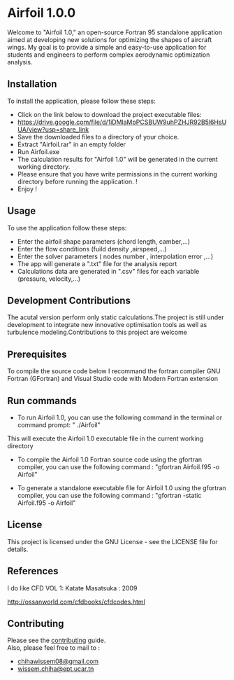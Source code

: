 # Airfoil 1.0.0
 Welcome to "Airfoil 1.0," an open-source Fortran 95 standalone application aimed at developing new solutions for optimizing the shapes of aircraft wings.
 My goal is to provide a simple and easy-to-use application for students and engineers to perform complex aerodynamic optimization analysis.
  
## Installation
 To install the application, please follow these steps:

* Click on the link below to download the project executable files:
*  https://drive.google.com/file/d/1iDMlaMpPCSBUW9uhPZHJR92B5l6HsUUA/view?usp=share_link 
* Save the downloaded files to a directory of your choice.
 * Extract "Airfoil.rar" in an empty folder 
 * Run Airfoil.exe 
 * The calculation results for "Airfoil 1.0" will be generated in the current working directory. 
 * Please ensure that you have write permissions in the current working directory before running the application. !
 * Enjoy !
 
 
 ## Usage 
To use the application follow these steps:
  * Enter the airfoil shape parameters (chord length, camber,...) 
  * Enter the flow conditions  (fuild density ,airspeed,...)
  * Enter the solver parameters ( nodes number , interpolation error ,...)
  * The app will generate a ".txt" file for the analysis report 
  * Calculations data are generated in ".csv" files for each variable (pressure, velocity,...)
  
## Development Contributions
The acutal version perform only static calculations.The project is still under development to integrate  new innovative optimisation tools as well as turbulence modeling.Contributions to this project are welcome
## Prerequisites
To compile the source code below I recommand the fortran compiler GNU Fortran (GFortran) and Visual Studio code with Modern Fortran extension  
 ## Run commands 
 * To run Airfoil 1.0, you can use the following command in the terminal or command prompt: " ./Airfoil"
 
 This will execute the Airfoil 1.0 executable file in the current working directory 
 
 * To compile the Airfoil 1.0 Fortran source code using the gfortran compiler, you can use the following command : "gfortran Airfoil.f95 -o Airfoil"

 * To generate a standalone executable file for Airfoil 1.0 using the gfortran compiler, you can use the following command : "gfortran -static Airfoil.f95 -o Airfoil"

           
##  License
This project is licensed under the GNU  License - see the LICENSE file for details.

## References 
 I do like CFD VOL 1: Katate Masatsuka : 2009
 
 http://ossanworld.com/cfdbooks/cfdcodes.html

## Contributing
Please see the [contributing](CONTRIBUTING.md) guide.  
Also, please feel free to mail to :  

- chihawissem08@gmail.com  
- wissem.chiha@ept.ucar.tn

 
